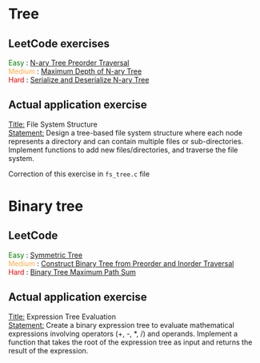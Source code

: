# Tree
## LeetCode exercises

<div>
  <span style="color: green">Easy</span> : <a href="https://leetcode.com/problems/n-ary-tree-preorder-traversal/">N-ary Tree Preorder Traversal</a><br>
  <span style="color: #FFAE42">Medium</span> : <a href="https://leetcode.com/problems/maximum-depth-of-n-ary-tree/">Maximum Depth of N-ary Tree</a><br>
  <span style="color: red">Hard</span> : <a href="https://leetcode.com/problems/serialize-and-deserialize-n-ary-tree/">Serialize and Deserialize N-ary Tree</a><br>
</div>

## Actual application exercise

<u>Title:</u> File System Structure<br>
<u>Statement:</u> Design a tree-based file system structure where each node represents a directory and can contain multiple files or sub-directories. Implement functions to add new files/directories, and traverse the file system.

Correction of this exercise in `fs_tree.c` file

# Binary tree
## LeetCode 

<div>
  <span style="color: green">Easy</span> : <a href="https://leetcode.com/problems/symmetric-tree/">Symmetric Tree</a><br>
  <span style="color: #FFAE42">Medium</span> : <a href="https://leetcode.com/problems/construct-binary-tree-from-preorder-and-inorder-traversal/">Construct Binary Tree from Preorder and Inorder Traversal</a><br>
  <span style="color: red">Hard</span> : <a href="https://leetcode.com/problems/binary-tree-maximum-path-sum/">Binary Tree Maximum Path Sum</a><br>
</div>

## Actual application exercise

<u>Title:</u> Expression Tree Evaluation<br>
<u>Statement:</u> Create a binary expression tree to evaluate mathematical expressions involving operators (+, -, *, /) and operands. Implement a function that takes the root of the expression tree as input and returns the result of the expression.